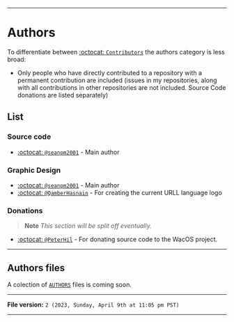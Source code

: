 
***

# Authors

To differentiate between [:octocat: `Contributors`](https://github.com/seanpm2001/Contributors/) the authors category is less broad:

- Only people who have directly contributed to a repository with a permanent contribution are included (issues in my repositories, along with all contributions in other repositories are not included. Source Code donations are listed separately)

## List

### Source code

- [:octocat: `@seanpm2001`](https://github.com/seanpm2001/) - Main author

### Graphic Design

- [:octocat: `@seanpm2001`](https://github.com/seanpm2001/) - Main author
- [:octocat: `@QamberHasnain`](https://github.com/Qamberhasnain/) - For creating the current URLL language logo

### Donations

> **Note** _This section will be split off eventually._

- [:octocat: `@PeterHil`](https://github.com/PeterHil/) - For donating source code to the WacOS project.

***

## Authors files

A colection of [`AUTHORS`](/AUTHORS) files is coming soon.

***

**File version:** `2 (2023, Sunday, April 9th at 11:05 pm PST)`

***
